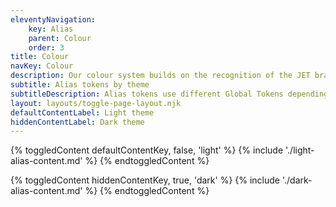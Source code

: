 ```yaml
---
eleventyNavigation:
    key: Alias
    parent: Colour
    order: 3
title: Colour
navKey: Colour
description: Our colour system builds on the recognition of the JET brand colours to make the product interface more usable.
subtitle: Alias tokens by theme
subtitleDescription: Alias tokens use different Global Tokens depending on which theme is being used.
layout: layouts/toggle-page-layout.njk
defaultContentLabel: Light theme
hiddenContentLabel: Dark theme
---
```


{% toggledContent defaultContentKey, false, 'light' %}
    {% include './light-alias-content.md' %}
{% endtoggledContent %}


{% toggledContent hiddenContentKey, true, 'dark' %}
    {% include './dark-alias-content.md' %}
{% endtoggledContent %}
